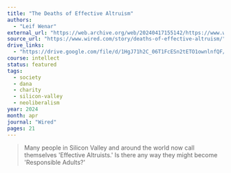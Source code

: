 ```yaml
---
title: "The Deaths of Effective Altruism"
authors:
  - "Leif Wenar"
external_url: "https://web.archive.org/web/20240417155142/https://www.wired.com/story/deaths-of-effective-altruism/"
source_url: "https://www.wired.com/story/deaths-of-effective-altruism/"
drive_links:
  - "https://drive.google.com/file/d/1HgJ71h2C_06T1FcESn2tETO1ownlnfQF/view?usp=drivesdk"
course: intellect
status: featured
tags:
  - society
  - dana
  - charity
  - silicon-valley
  - neoliberalism
year: 2024
month: apr
journal: "Wired"
pages: 21
---
```


> Many people in Silicon Valley and around the world now call themselves 'Effective Altruists.' Is there any way they might become 'Responsible Adults?'



